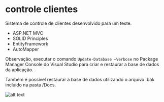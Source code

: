 # controle clientes

Sistema de controle de clientes desenvolvido para um teste.

- ASP.NET MVC
- SOLID Principles
- EntityFramework
- AutoMapper

Observação, executar o comando 
```Update-Database –Verbose```
no Package Manager Console do Visual Studio para criar e restaurar a base de dados da aplicação. 

Também é possível restaurar a base de dados utilizando o arquivo .bak incluído na pasta /Docs.

![alt text](Docs/ModeloEntidadeRelacionamento.JPG)

